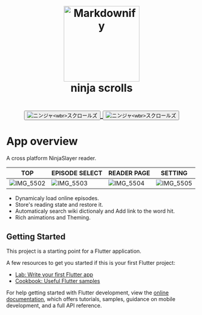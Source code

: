 <h1 align="center">
  <br>
  <a href="http://www.amitmerchant.com/electron-markdownify"><img src="https://github.com/user-attachments/assets/23823cea-74a1-4900-9673-28f483b23ac1" alt="Markdownify" width="200"></a>
  <br>
  ninja scrolls
  <br>
  <br>
        <a href="https://apps.apple.com/us/app/%E3%83%8B%E3%83%B3%E3%82%B8%E3%83%A3%E3%82%B9%E3%82%AF%E3%83%AD%E3%83%BC%E3%83%AB%E3%82%BA/id6504796782?platform=iphone" target="_blank">
            <button type="button">
            <img src="https://github.com/user-attachments/assets/5ed01562-bfa5-4313-bf41-82d79c3d9601" alt="ニンジャ<wbr>スクロールズ">
            </button>
        </a>
        <a href="https://play.google.com/store/apps/details?id=pro.nagata.ninja_scrolls" target="_blank">
            <button type="button">
            <img src="https://github.com/user-attachments/assets/85c8a4d0-c1fe-4c8d-a9e9-326e71fc2035" alt="ニンジャ<wbr>スクロールズ">
            </button>
        </a>
</h1>

# App overview

A cross platform NinjaSlayer reader.

| TOP | EPISODE SELECT | READER PAGE | SETTING |
|-----|----------------|-------------|---------|
| ![IMG_5502](https://github.com/user-attachments/assets/ffbed5b0-2afb-4230-9392-d59f96792b49) | ![IMG_5503](https://github.com/user-attachments/assets/a3a84bce-e48b-4dfc-b92b-99328e9834f2) | ![IMG_5504](https://github.com/user-attachments/assets/d4ed716c-0d5d-4317-a69f-2bb8b8ab0020) | ![IMG_5505](https://github.com/user-attachments/assets/1091b57c-ad0a-4b6b-b3f2-f73e24afe1b1) |

- Dynamicaly load online episodes.
- Store's reading state and restore it.
- Automaticaly search wiki dictionaly and Add link to the word hit.
-  Rich animations and Theming.

## Getting Started

This project is a starting point for a Flutter application.

A few resources to get you started if this is your first Flutter project:

- [Lab: Write your first Flutter app](https://docs.flutter.dev/get-started/codelab)
- [Cookbook: Useful Flutter samples](https://docs.flutter.dev/cookbook)

For help getting started with Flutter development, view the
[online documentation](https://docs.flutter.dev/), which offers tutorials,
samples, guidance on mobile development, and a full API reference.
